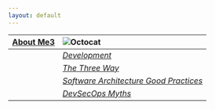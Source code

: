 ```yaml
---
layout: default
---
```



| [**About Me3**](./about.html)|![Octocat](https://github.githubassets.com/images/icons/emoji/octocat.png)         |
|:-------------|:------------------|
|| [_Development_](./development.html) |
||[_The Three Way_](./the-three-way.html)  |
|| [_Software Architecture Good Practices_](./software-architecture.html) |
|| [_DevSecOps Myths_](./DevSecOps.html) |


